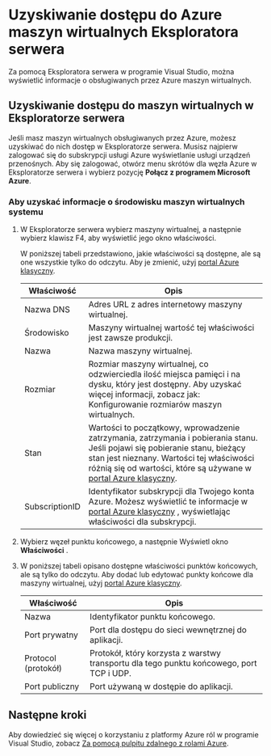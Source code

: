 <properties
   pageTitle="Uzyskiwanie dostępu do Azure maszyn wirtualnych Eksploratora serwera | Microsoft Azure"
   description="Uzyskiwanie omówienie sposobu wyświetlania tworzenie i zarządzanie nimi Azure wirtualnych maszyn w Eksploratorze serwera w programie Visual Studio."
   services="visual-studio-online"
   documentationCenter="na"
   authors="TomArcher"
   manager="douge"
   editor="" />
<tags
   ms.service="multiple"
   ms.devlang="dotnet"
   ms.topic="article"
   ms.tgt_pltfrm="na"
   ms.workload="multiple"
   ms.date="08/15/2016"
   ms.author="tarcher" />

# <a name="accessing-azure-virtual-machines-from-server-explorer"></a>Uzyskiwanie dostępu do Azure maszyn wirtualnych Eksploratora serwera

Za pomocą Eksploratora serwera w programie Visual Studio, można wyświetlić informacje o obsługiwanych przez Azure maszyn wirtualnych.

## <a name="accessing-virtual-machines-in-server-explorer"></a>Uzyskiwanie dostępu do maszyn wirtualnych w Eksploratorze serwera

Jeśli masz maszyn wirtualnych obsługiwanych przez Azure, możesz uzyskiwać do nich dostęp w Eksploratorze serwera. Musisz najpierw zalogować się do subskrypcji usługi Azure wyświetlanie usługi urządzeń przenośnych. Aby się zalogować, otwórz menu skrótów dla węzła Azure w Eksploratorze serwera i wybierz pozycję **Połącz z programem Microsoft Azure**.

### <a name="to-get-information-about-your-virtual-machines"></a>Aby uzyskać informacje o środowisku maszyn wirtualnych systemu

1. W Eksploratorze serwera wybierz maszyny wirtualnej, a następnie wybierz klawisz F4, aby wyświetlić jego okno właściwości.

    W poniższej tabeli przedstawiono, jakie właściwości są dostępne, ale są one wszystkie tylko do odczytu. Aby je zmienić, użyj [portal Azure klasyczny](http://go.microsoft.com/fwlink/?LinkID=213885).

  	|Właściwość|Opis|
  	|---|---|
  	|Nazwa DNS|Adres URL z adres internetowy maszyny wirtualnej.|
  	|Środowisko|Maszyny wirtualnej wartość tej właściwości jest zawsze produkcji.|
  	|Nazwa|Nazwa maszyny wirtualnej.|
  	|Rozmiar|Rozmiar maszyny wirtualnej, co odzwierciedla ilość miejsca pamięci i na dysku, który jest dostępny. Aby uzyskać więcej informacji, zobacz jak: Konfigurowanie rozmiarów maszyn wirtualnych.|
  	|Stan|Wartości to początkowy, wprowadzenie zatrzymania, zatrzymania i pobierania stanu. Jeśli pojawi się pobieranie stanu, bieżący stan jest nieznany. Wartości tej właściwości różnią się od wartości, które są używane w [portal Azure klasyczny](http://go.microsoft.com/fwlink/?LinkID=213885).|
  	|SubscriptionID|Identyfikator subskrypcji dla Twojego konta Azure. Możesz wyświetlić te informacje w [portal Azure klasyczny](http://go.microsoft.com/fwlink/?LinkID=213885) , wyświetlając właściwości dla subskrypcji.|

1. Wybierz węzeł punktu końcowego, a następnie Wyświetl okno **Właściwości** .

1. W poniższej tabeli opisano dostępne właściwości punktów końcowych, ale są tylko do odczytu. Aby dodać lub edytować punkty końcowe dla maszyny wirtualnej, użyj [portal Azure klasyczny](http://go.microsoft.com/fwlink/?LinkID=213885). 

  	|Właściwość|Opis|
  	|---|---|
  	|Nazwa|Identyfikator punktu końcowego.|
  	|Port prywatny|Port dla dostępu do sieci wewnętrznej do aplikacji.|
  	|Protocol (protokół)|Protokół, który korzysta z warstwy transportu dla tego punktu końcowego, port TCP i UDP.|
  	|Port publiczny|Port używaną w dostępie do aplikacji.|

## <a name="next-steps"></a>Następne kroki

Aby dowiedzieć się więcej o korzystaniu z platformy Azure ról w programie Visual Studio, zobacz [Za pomocą pulpitu zdalnego z rolami Azure](vs-azure-tools-remote-desktop-roles.md).
